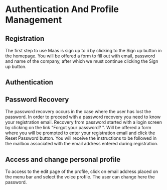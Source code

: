 # Authentication And Profile Management


## Registration
The first step to use Maas is sign up to ii by clicking to the Sign up button in the homepage. You will be offered a form to fill out with email, password and name of the company, after which we must continue clicking the Sign up button.


## Authentication



## Password Recovery
The password recovery occurs in the case where the user has lost the password. In order to proceed with a password recovery you need to know your registration email. Recovery from password started with a login screen by clicking on the link "Forgot your password? ".
Will be offered a form where you will be prompted to enter your registration email and click the Reset Password button. You will receive the instructions to be followed in the mailbox associated with the email address entered during registration.


## Access and change personal profile
To access to the edit page of the profile, click on email address placed on the menu bar and select the voice profile. The user can change here the password.
